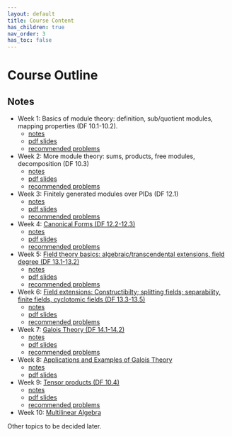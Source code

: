 ```yaml
---
layout: default
title: Course Content
has_children: true
nav_order: 3
has_toc: false
---
```


# Course Outline

## Notes

- Week 1: Basics of module theory: definition, sub/quotient modules, mapping properties (DF 10.1-10.2).
  - [notes](01-modules.md)
  - [pdf slides](beamer/01-modules.pdf)
  - [recommended problems](01-modules-problems.html)
- Week 2: More module theory: sums, products, free modules, decomposition (DF 10.3)
  - [notes](02-modules2.md)
  - [pdf slides](beamer/02-modules2.pdf)
  - [recommended problems](02-modules2-problems.html)
- Week 3: Finitely generated modules over PIDs (DF 12.1)
  - [notes](03-PIDmodules.md)
  - [pdf slides](beamer/03-PIDmodules.pdf)
  - [recommended problems](03-PIDmodules-problems.html)
- Week 4: [Canonical Forms (DF 12.2-12.3)](04-forms.md)
  - [notes](pdfs/04-forms.pdf)
  - [pdf slides](beamer/04-forms.pdf)
  - [recommended problems](04-forms-problems.html)
- Week 5: [Field theory basics: algebraic/transcendental extensions, field degree (DF 13.1-13.2)](05-fieldbasics.md)
  - [notes](pdfs/05-fieldbasics.pdf)
  - [pdf slides](beamer/05-fieldbasics.pdf)
  - [recommended problems](05-fieldbasics-problems.html)
- Week 6: [Field extensions: Constructibilty; splitting fields; separability, finite fields, cyclotomic fields (DF 13.3-13.5)](06-fieldextensions.md)
  - [notes](pdfs/06-fieldextensions.pdf)
  - [pdf slides](beamer/06-fieldextensions.pdf)
  - [recommended problems](06-fieldextensions-problems.md)
- Week 7: [Galois Theory (DF 14.1-14.2)](07-galoisextensions.md)
  - [notes](pdfs/07-galoisextensions.pdf)
  - [pdf slides](beamer/07-galoisextensions.pdf)
  - [recommended problems](07-galois-problems.md)
- Week 8: [Applications and Examples of Galois Theory](08-examplesAndapplications.md)
  - [notes](pdfs/08-examplesAndapplications.pdf)
  - [pdf slides](beamer/08-examplesAndapplications.pdf)
- Week 9: [Tensor products (DF 10.4)](09-tensors.md)
  - [notes](pdfs/09-tensors.pdf)
  - [pdf slides](beamer/09-tensors.pdf)
  - [recommended problems](09-recommended-problems-tensors.md)
- Week 10: [Multilinear Algebra](10-multilinear.md)

Other topics to be decided later.
